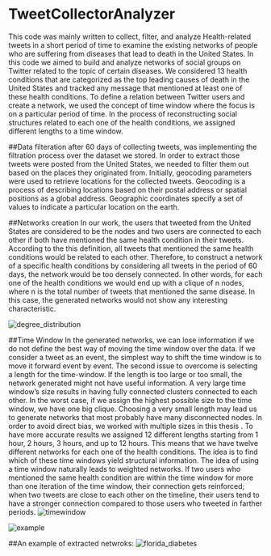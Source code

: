 # TweetCollectorAnalyzer

This code was mainly written to collect, filter, and analyze Health-related tweets in a short period of time to examine the existing networks of people who are suffering from diseases that lead to death in the United States.
In this code we aimed to build and analyze networks of social groups on Twitter related to the topic of certain diseases. We considered 13 health conditions that are categorized as the top leading causes of death in the United States and tracked any message that mentioned at least one of these health conditions. To define a relation between Twitter users and create a network, we used the concept of time window where the focus is on a particular period of time. In the process of reconstructing social structures related to each one of the health conditions, we assigned different lengths to a time window.

##Data filteration
after 60 days of collecting tweets, was implementing the filtration process over the dataset we stored. In order to extract those tweets 
were posted from the United States, we needed to filter them out based on the places they originated from. Initially, geocoding parameters were used to retrieve locations for the collected tweets. Geocoding is a process of describing locations based on their postal address or spatial positions as a global address. Geographic coordinates specify a set of values to indicate a particular location on the earth.

##Networks creation
In our work, the users that tweeted from the United States are considered to be the nodes and two users are connected to each other if both have mentioned the same health condition in their tweets. According to the this definition, all tweets that mentioned the same health conditions would be related to each other. Therefore, to construct a network of a specific health conditions by considering all tweets in the period of 60 days, the network would be too densely connected. In other words, for each one of the health conditions we would end up with a clique of n nodes, where n is the total number of tweets that mentioned the same disease. In this case, the generated networks would not show any interesting characteristic.

![degree_distribution](https://cloud.githubusercontent.com/assets/17988691/21747658/151e6cc0-d53c-11e6-92e8-656a0900b6e8.png)

##Time Window
In the generated networks, we can lose information if we do not define the best way of moving the time window over the data. If we consider a tweet as an event, the simplest way to shift the time window is to move it forward event by event. The second issue to overcome is selecting a length for the time-window. If the length is too large or too small, the network generated might not have useful information. A very large time window’s size results in having fully connected clusters connected to each other. In the worst case, if we assign the highest possible size to the time window, we have one big clique. Choosing a very small length may lead us to generate networks that most probably have many disconnected nodes. In order to avoid direct bias, we worked with multiple sizes in this thesis . To have
more accurate results we assigned 12 different lengths starting from 1 hour, 2 hours, 3 hours, and up to 12 hours. This means that we have twelve different networks for each one of the health conditions. The idea is to find which of these time windows yield structural information.
The idea of using a time window naturally leads to weighted networks. If two users who mentioned the same health condition are within the time window for more than one iteration of the time window, their connection gets reinforced; when two tweets are close to each other on the timeline, their users tend to have a stronger connection compared to those users who tweeted in farther periods.
![timewindow](https://cloud.githubusercontent.com/assets/17988691/21747644/cdcc8ee2-d53b-11e6-982b-335324f861a5.png)

![example](https://cloud.githubusercontent.com/assets/17988691/21747647/e3d20dfc-d53b-11e6-95c2-d559f2acaaeb.png)

##An example of extracted netwroks:
![florida_diabetes](https://cloud.githubusercontent.com/assets/17988691/21747648/e7e28a8e-d53b-11e6-876e-1da968567314.png)



